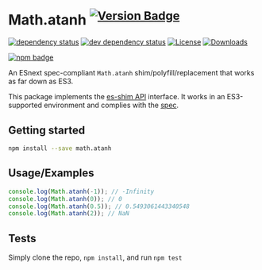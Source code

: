 # Math.atanh <sup>[![Version Badge][npm-version-svg]][package-url]</sup>

[![dependency status][deps-svg]][deps-url]
[![dev dependency status][dev-deps-svg]][dev-deps-url]
[![License][license-image]][license-url]
[![Downloads][downloads-image]][downloads-url]

[![npm badge][npm-badge-png]][package-url]

An ESnext spec-compliant `Math.atanh` shim/polyfill/replacement that works as far down as ES3.

This package implements the [es-shim API](https://github.com/es-shims/api) interface. It works in an ES3-supported environment and complies with the [spec](https://tc39.es/ecma262/#sec-map-objects).

## Getting started

```sh
npm install --save math.atanh
```

## Usage/Examples

```js
console.log(Math.atanh(-1)); // -Infinity
console.log(Math.atanh(0)); // 0
console.log(Math.atanh(0.5)); // 0.5493061443340548
console.log(Math.atanh(2)); // NaN
```

## Tests
Simply clone the repo, `npm install`, and run `npm test`

[package-url]: https://npmjs.org/package/math.atanh
[npm-version-svg]: https://versionbadg.es/math.atanh.svg
[deps-svg]: https://david-dm.org/es-shims/Math.atanh.svg
[deps-url]: https://david-dm.org/es-shims/Math.atanh
[dev-deps-svg]: https://david-dm.org/es-shims/Math.atanh/dev-status.svg
[dev-deps-url]: https://david-dm.org/es-shims/Math.atanh#info=devDependencies
[npm-badge-png]: https://nodei.co/npm/math.atanh.png?downloads=true&stars=true
[license-image]: https://img.shields.io/npm/l/math.atanh.svg
[license-url]: LICENSE
[downloads-image]: https://img.shields.io/npm/dm/math.atanh.svg
[downloads-url]: https://npm-stat.com/charts.html?package=math.atanh
